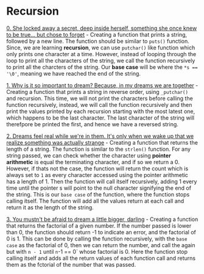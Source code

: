 # Recursion

[0. She locked away a secret, deep inside herself, something she once knew to be true... but chose to forget](./0-puts_recursion.c) - Creating a function that prints a string, followed by a new line. The function should be similar to `puts()` function. Since, we are learning **recursion**, we can use `putchar()` like function which only prints one character at a time. However, instead of looping through the loop to print all the characters of the string, we call the function recursively to print all the charcters of the string. Our **base case** will be where the `*s == '\0'`, meaning we have reached the end of the string.

[1. Why is it so important to dream? Because, in my dreams we are together](./1-print_rev_recursion.c) - Creating a function that prints a string in reverse order, using `_putchar()` and recursion. This time, we will not print the characters before calling the function recursively, instead, we will call the function recursively and then print the values printed by each recursion starting with the most latest one, which happens to be the last character. The last character of the string will therefpore be printed the first, and hence we have a reversed string.

[2. Dreams feel real while we're in them. It's only when we wake up that we realize something was actually strange](./2-strlen_recursion.c) - Creating a function that returns the length of a string. The function is similar to the `strlen()` function. For any string passed, we can check whether the character using **pointer arithmetic** is equal the terminating character, and if so we return a 0. However, if thats not the case, the function will return the count which is always set to `1` as every character accessed using the pointer arithmetic has a length of 1. Then the function will call itself recursively, adding 1 every time until the pointer s will point to the null character signifying the end of the string. This is our `base case` of the function, where the function stops calling itself. The function will add all the values return at each call and return it as the length of the string.

[3. You mustn't be afraid to dream a little bigger, darling](./3-factorial.c) - Creating a function that returns the factorial of a given number. If the number passed is lower than 0, the function should return -1 to indicate an error, and the factorial of 0 is 1. This can be done by calling the function recursively, with the `base case` as the factorial of 0, then we can return the number, and call the again but with `n - 1` until `n`-1 == 0` whose factorial is 0. Here the function stop calling itself and adds all the return values of each function call and returns them as the fctorial of the number that was passed.

 
